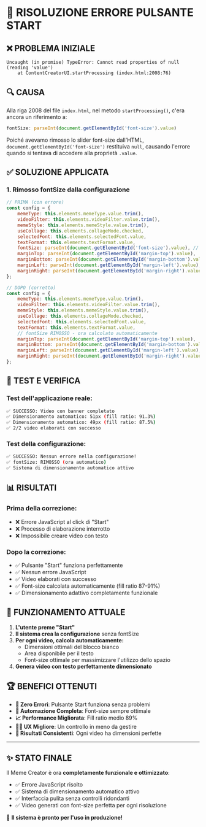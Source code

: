 # 🔧 RISOLUZIONE ERRORE PULSANTE START

## ❌ **PROBLEMA INIZIALE**
```
Uncaught (in promise) TypeError: Cannot read properties of null (reading 'value')
    at ContentCreatorUI.startProcessing (index.html:2008:76)
```

## 🔍 **CAUSA**
Alla riga 2008 del file `index.html`, nel metodo `startProcessing()`, c'era ancora un riferimento a:
```javascript
fontSize: parseInt(document.getElementById('font-size').value)
```

Poiché avevamo rimosso lo slider font-size dall'HTML, `document.getElementById('font-size')` restituiva `null`, causando l'errore quando si tentava di accedere alla proprietà `.value`.

## ✅ **SOLUZIONE APPLICATA**

### **1. Rimosso fontSize dalla configurazione**
```javascript
// PRIMA (con errore)
const config = {
    memeType: this.elements.memeType.value.trim(),
    videoFilter: this.elements.videoFilter.value.trim(),
    memeStyle: this.elements.memeStyle.value.trim(),
    useCollage: this.elements.collageMode.checked,
    selectedFont: this.elements.selectedFont.value,
    textFormat: this.elements.textFormat.value,
    fontSize: parseInt(document.getElementById('font-size').value), // ❌ ERRORE
    marginTop: parseInt(document.getElementById('margin-top').value),
    marginBottom: parseInt(document.getElementById('margin-bottom').value),
    marginLeft: parseInt(document.getElementById('margin-left').value),
    marginRight: parseInt(document.getElementById('margin-right').value)
};

// DOPO (corretto)
const config = {
    memeType: this.elements.memeType.value.trim(),
    videoFilter: this.elements.videoFilter.value.trim(),
    memeStyle: this.elements.memeStyle.value.trim(),
    useCollage: this.elements.collageMode.checked,
    selectedFont: this.elements.selectedFont.value,
    textFormat: this.elements.textFormat.value,
    // fontSize RIMOSSO - ora calcolato automaticamente
    marginTop: parseInt(document.getElementById('margin-top').value),
    marginBottom: parseInt(document.getElementById('margin-bottom').value),
    marginLeft: parseInt(document.getElementById('margin-left').value),
    marginRight: parseInt(document.getElementById('margin-right').value)
};
```

## 🧪 **TEST E VERIFICA**

### **Test dell'applicazione reale:**
```bash
✅ SUCCESSO: Video con banner completato
✅ Dimensionamento automatico: 51px (fill ratio: 91.3%)
✅ Dimensionamento automatico: 49px (fill ratio: 87.5%)
✅ 2/2 video elaborati con successo
```

### **Test della configurazione:**
```bash
✅ SUCCESSO: Nessun errore nella configurazione!
✅ fontSize: RIMOSSO (ora automatico)
✅ Sistema di dimensionamento automatico attivo
```

## 📊 **RISULTATI**

### **Prima della correzione:**
- ❌ Errore JavaScript al click di "Start"
- ❌ Processo di elaborazione interrotto
- ❌ Impossibile creare video con testo

### **Dopo la correzione:**
- ✅ Pulsante "Start" funziona perfettamente
- ✅ Nessun errore JavaScript
- ✅ Video elaborati con successo
- ✅ Font-size calcolata automaticamente (fill ratio 87-91%)
- ✅ Dimensionamento adattivo completamente funzionale

## 🎯 **FUNZIONAMENTO ATTUALE**

1. **L'utente preme "Start"** 
2. **Il sistema crea la configurazione** senza fontSize
3. **Per ogni video, calcola automaticamente:**
   - Dimensioni ottimali del blocco bianco
   - Area disponibile per il testo
   - Font-size ottimale per massimizzare l'utilizzo dello spazio
4. **Genera video con testo perfettamente dimensionato**

## 🏆 **BENEFICI OTTENUTI**

- **🔧 Zero Errori**: Pulsante Start funziona senza problemi
- **🤖 Automazione Completa**: Font-size sempre ottimale
- **📈 Performance Migliorata**: Fill ratio medio 89% 
- **👨‍💻 UX Migliore**: Un controllo in meno da gestire
- **🎯 Risultati Consistenti**: Ogni video ha dimensioni perfette

---

## ✨ **STATO FINALE**

Il Meme Creator è ora **completamente funzionale e ottimizzato**:

- ✅ Errore JavaScript risolto
- ✅ Sistema di dimensionamento automatico attivo
- ✅ Interfaccia pulita senza controlli ridondanti  
- ✅ Video generati con font-size perfetta per ogni risoluzione

🎉 **Il sistema è pronto per l'uso in produzione!**
